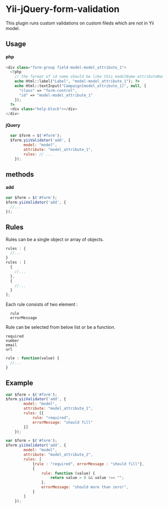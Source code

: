 # Yii-jQuery-form-validation
This plugin runs custom validations on custom fileds which are not in Yii model.

<h2>Usage</h2>
<h4>php</h4>

```php
<div class="form-group field-model-model_attribute_1">
  <?php
    // the format of id name should be like this modelName-attributeName. eg : model is book, attribute of model is name => book-name
    echo Html::label("Label", "model-model_attribute_1"); ?>
    echo Html::textInput("Campaign[model_attribute_1]", null, [
      "class" => "form-control",
      "id" => "model-model_attribute_1"
    ]);
  ?>
  <div class="help-block"></div>
</div>
```

<h4>jQuery</h4>

```javascript
  var $form = $('#form');
  $form.yiiValidator('add', {
        model: "model",
        attribute: "model_attribute_1",
        rules: // ...
    });
```

<h2>methods</h2>
<h4>add</h4>

```javascript
var $form = $('#form');
$form.yiiValidator('add', {
  //...
});
```

<h2>Rules</h2>
Rules can be a single object or array of objects.

```javascript
rules : {
  //...
}
rules : [
  {
    //...
  },
  {
    //...
  }
];
```

Each rule consists of two element :
```
  rule
  errorMessage
```

Rule can be selected from below list or be a function.
```
required
number
email
url
```

```javascript
rule : function(value) {
  //...
}
```

<h2>Example</h2>

```javascript
var $form = $('#form');
$form.yiiValidator('add', {
        model: "model",
        attribute: "model_attribute_1",
        rules: [{
            rule: "required",
            errorMessage: "should fill"
        }]
    });
```

```javascript
var $form = $('#form');
$form.yiiValidator('add', {
        model: "model",
        attribute: "model_attribute_2",
        rules: [
            {rule : "required", errorMessage : "should fill"},
            {
                rule: function (value) {
                    return value > 0 && value !== "";
                },
                errorMessage: "should more than zero!",
            }
        ]
    });
```
